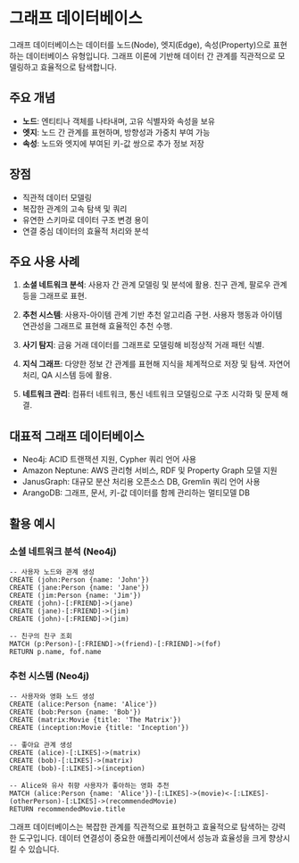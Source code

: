 # 그래프 데이터베이스

그래프 데이터베이스는 데이터를 노드(Node), 엣지(Edge), 속성(Property)으로 표현하는 데이터베이스 유형입니다. 그래프 이론에 기반해 데이터 간 관계를 직관적으로 모델링하고 효율적으로 탐색합니다.

## 주요 개념

* **노드**: 엔티티나 객체를 나타내며, 고유 식별자와 속성을 보유
* **엣지**: 노드 간 관계를 표현하며, 방향성과 가중치 부여 가능
* **속성**: 노드와 엣지에 부여된 키-값 쌍으로 추가 정보 저장

## 장점

* 직관적 데이터 모델링
* 복잡한 관계의 고속 탐색 및 쿼리
* 유연한 스키마로 데이터 구조 변경 용이
* 연결 중심 데이터의 효율적 처리와 분석

## 주요 사용 사례

1. **소셜 네트워크 분석**: 사용자 간 관계 모델링 및 분석에 활용. 친구 관계, 팔로우 관계 등을 그래프로 표현.

2. **추천 시스템**: 사용자-아이템 관계 기반 추천 알고리즘 구현. 사용자 행동과 아이템 연관성을 그래프로 표현해 효율적인 추천 수행.

3. **사기 탐지**: 금융 거래 데이터를 그래프로 모델링해 비정상적 거래 패턴 식별.

4. **지식 그래프**: 다양한 정보 간 관계를 표현해 지식을 체계적으로 저장 및 탐색. 자연어 처리, QA 시스템 등에 활용.

5. **네트워크 관리**: 컴퓨터 네트워크, 통신 네트워크 모델링으로 구조 시각화 및 문제 해결.

## 대표적 그래프 데이터베이스

* Neo4j: ACID 트랜잭션 지원, Cypher 쿼리 언어 사용
* Amazon Neptune: AWS 관리형 서비스, RDF 및 Property Graph 모델 지원
* JanusGraph: 대규모 분산 처리용 오픈소스 DB, Gremlin 쿼리 언어 사용
* ArangoDB: 그래프, 문서, 키-값 데이터를 함께 관리하는 멀티모델 DB

## 활용 예시

### 소셜 네트워크 분석 (Neo4j)

```cypher
-- 사용자 노드와 관계 생성
CREATE (john:Person {name: 'John'})
CREATE (jane:Person {name: 'Jane'})
CREATE (jim:Person {name: 'Jim'})
CREATE (john)-[:FRIEND]->(jane)
CREATE (jane)-[:FRIEND]->(jim)
CREATE (john)-[:FRIEND]->(jim)

-- 친구의 친구 조회
MATCH (p:Person)-[:FRIEND]->(friend)-[:FRIEND]->(fof)
RETURN p.name, fof.name
```

### 추천 시스템 (Neo4j)

```cypher
-- 사용자와 영화 노드 생성
CREATE (alice:Person {name: 'Alice'})
CREATE (bob:Person {name: 'Bob'})
CREATE (matrix:Movie {title: 'The Matrix'})
CREATE (inception:Movie {title: 'Inception'})

-- 좋아요 관계 생성
CREATE (alice)-[:LIKES]->(matrix)
CREATE (bob)-[:LIKES]->(matrix)
CREATE (bob)-[:LIKES]->(inception)

-- Alice와 유사 취향 사용자가 좋아하는 영화 추천
MATCH (alice:Person {name: 'Alice'})-[:LIKES]->(movie)<-[:LIKES]-(otherPerson)-[:LIKES]->(recommendedMovie)
RETURN recommendedMovie.title
```

그래프 데이터베이스는 복잡한 관계를 직관적으로 표현하고 효율적으로 탐색하는 강력한 도구입니다. 데이터 연결성이 중요한 애플리케이션에서 성능과 효율성을 크게 향상시킬 수 있습니다.
